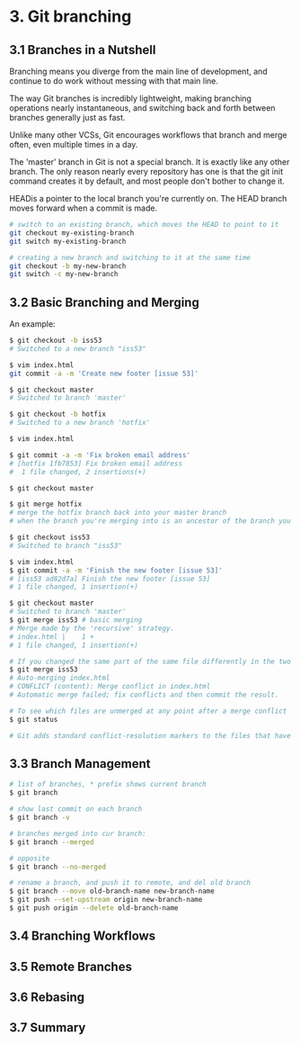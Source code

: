 # 3. Git branching
## 3.1 Branches in a Nutshell
Branching means you diverge from the main line of development, and continue to do work without messing with that main line.

The way Git branches is incredibly lightweight, making branching operations nearly instantaneous, and switching back and forth between branches generally just as fast. 

Unlike many other VCSs, Git encourages workflows that branch and merge often, even multiple times in a day.

The 'master' branch in Git is not a special branch. It is exactly like any other branch. The only reason nearly every repository has one is that the git init command creates it by default, and most people don't bother to change it.

HEADis a pointer to the local branch you're currently on. The HEAD branch moves forward when a commit is made. 

```sh
# switch to an existing branch, which moves the HEAD to point to it
git checkout my-existing-branch
git switch my-existing-branch

# creating a new branch and switching to it at the same time
git checkout -b my-new-branch
git switch -c my-new-branch
```

## 3.2 Basic Branching and Merging
An example:
```sh
$ git checkout -b iss53
# Switched to a new branch "iss53"

$ vim index.html
git commit -a -m 'Create new footer [issue 53]'

$ git checkout master
# Switched to branch 'master'

$ git checkout -b hotfix
# Switched to a new branch 'hotfix'

$ vim index.html

$ git commit -a -m 'Fix broken email address'
# [hotfix 1fb7853] Fix broken email address
#  1 file changed, 2 insertions(+)

$ git checkout master

$ git merge hotfix
# merge the hotfix branch back into your master branch
# when the branch you're merging into is an ancestor of the branch you're merging from - this is called a "fast-forward".

$ git checkout iss53
# Switched to branch "iss53"

$ vim index.html
$ git commit -a -m 'Finish the new footer [issue 53]'
# [iss53 ad82d7a] Finish the new footer [issue 53]
# 1 file changed, 1 insertion(+)

$ git checkout master
# Switched to branch 'master'
$ git merge iss53 # basic merging
# Merge made by the 'recursive' strategy.
# index.html |    1 +
# 1 file changed, 1 insertion(+)

# If you changed the same part of the same file differently in the two branches you're merging, Git won't be able to merge them cleanly.
$ git merge iss53
# Auto-merging index.html
# CONFLICT (content): Merge conflict in index.html
# Automatic merge failed; fix conflicts and then commit the result.

# To see which files are unmerged at any point after a merge conflict
$ git status

# Git adds standard conflict-resolution markers to the files that have conflicts, # so you can open them manually and resolve those conflicts.

```

## 3.3 Branch Management
```sh
# list of branches, * prefix shows current branch
$ git branch

# show last commit on each branch
$ git branch -v

# branches merged into cur branch:
$ git branch --merged

# opposite
$ git branch --no-merged

# rename a branch, and push it to remote, and del old branch
$ git branch --move old-branch-name new-branch-name
$ git push --set-upstream origin new-branch-name
$ git push origin --delete old-branch-name

```


## 3.4 Branching Workflows



## 3.5 Remote Branches



## 3.6 Rebasing



## 3.7 Summary




































